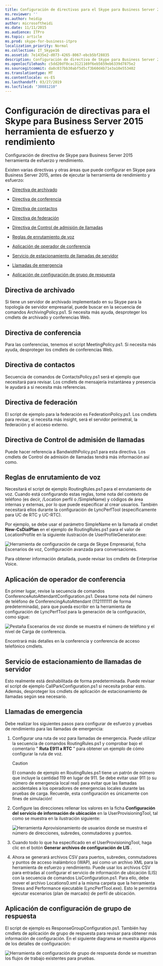 ```yaml
---
title: Configuración de directivas para el Skype para Business Server 2015 herramienta de esfuerzo y rendimiento
ms.reviewer: ''
ms.author: heidip
author: microsoftheidi
ms.date: 11/11/2015
ms.audience: ITPro
ms.topic: article
ms.prod: skype-for-business-itpro
localization_priority: Normal
ms.collection: IT_Skype16
ms.assetid: 7e1435e2-d073-4265-8067-ebcb5bf28835
description: Configuración de directiva de Skype para Business Server 2015 herramienta de esfuerzo y rendimiento.
ms.openlocfilehash: c5dd20df0cac3121169f6eb5659eb6339d7875e2
ms.sourcegitcommit: da8c037bb30abf5d5cf3b60d4b71e3a10e553402
ms.translationtype: MT
ms.contentlocale: es-ES
ms.lasthandoff: 03/27/2019
ms.locfileid: "30881210"
---
```

# <a name="configuring-policies-for-the-skype-for-business-server-2015-stress-and-performance-tool"></a>Configuración de directivas para el Skype para Business Server 2015 herramienta de esfuerzo y rendimiento
 
Configuración de directiva de Skype para Business Server 2015 herramienta de esfuerzo y rendimiento.
  
Existen varias directivas y otras áreas que puede configurar en Skype para Business Server 2015, antes de ejecutar la herramienta de rendimiento y esfuerzo:
  
- [Directiva de archivado](configuring-policies.md#ArchivingPolicy)
    
- [Directiva de conferencia](configuring-policies.md#ConferencingPolicy)
    
- [Directiva de contactos](configuring-policies.md#ContactsPolicy)
    
- [Directiva de federación](configuring-policies.md#FederationPolicy)
    
- [Directiva de Control de admisión de llamadas](configuring-policies.md#CACPolicy)
    
- [Reglas de enrutamiento de voz](configuring-policies.md#VoiceRoutingRules)
    
- [Aplicación de operador de conferencia](configuring-policies.md#ConfAttendantApp)
    
- [Servicio de estacionamiento de llamadas de servidor](configuring-policies.md#ServerCallParkServ)
    
- [Llamadas de emergencia](configuring-policies.md#EmergencyCalls)
    
- [Aplicación de configuración de grupo de respuesta](configuring-policies.md#ConfigResponseGroupApp)
    
## <a name="archiving-policy"></a>Directiva de archivado
<a name="ArchivingPolicy"> </a>

Si tiene un servidor de archivado implementado en su Skype para la topología de servidor empresarial, puede buscar en la secuencia de comandos ArchivingPolicy.ps1. Si necesita más ayuda, desproteger los cmdlets de archivado y conferencias Web.
  
## <a name="conferencing-policy"></a>Directiva de conferencia
<a name="ConferencingPolicy"> </a>

Para las conferencias, tenemos el script MeetingPolicy.ps1. Si necesita más ayuda, desproteger los cmdlets de conferencias Web.
  
## <a name="contacts-policy"></a>Directiva de contactos
<a name="ContactsPolicy"> </a>

Secuencia de comandos de ContactsPolicy.ps1 será el ejemplo que necesitará para revisar. Los cmdlets de mensajería instantánea y presencia le ayudará a si necesita más referencias.
  
## <a name="federation-policy"></a>Directiva de federación
<a name="FederationPolicy"> </a>

El script de ejemplo para la federación es FederationPolicy.ps1. Los cmdlets para revisar, si necesita más insight, será el servidor perimetral, la federación y el acceso externo.
  
## <a name="call-admission-control-policy"></a>Directiva de Control de admisión de llamadas
<a name="CACPolicy"> </a>

Puede hacer referencia a BandwidthPolicy.ps1 para esta directiva. Los cmdlets de Control de admisión de llamadas tendrá más información así como.
  
## <a name="voice-routing-rules"></a>Reglas de enrutamiento de voz
<a name="VoiceRoutingRules"> </a>

Necesitará el script de ejemplo RoutingRules.ps1 para el enrutamiento de voz. Cuando está configurando estas reglas, tome nota del contexto de teléfono (es decir, /Location perfil o /SimpleName) y códigos de área internas y externas, por lo que puede especificar al crear usuarios. También necesitará ellos durante la configuración de LyncPerfTool (específicamente para UC de RTC y UC-RTC).
  
Por ejemplo, se debe usar el parámetro SimpleName en la llamada al cmdlet **New-CsDialPlan** en el ejemplo de RoutingRules.ps1 para el valor de LocationProfile en la siguiente ilustración de UserProfileGenerator.exe:
  
![Herramienta de configuración de carga de Skype Empresarial, ficha Escenarios de voz, Configuración avanzada para conversaciones.](../../media/59f42e4e-8f1e-4d43-9ae2-9e6026191951.png)
  
Para obtener información detallada, puede revisar los cmdlets de Enterprise Voice.
  
## <a name="conference-attendant-application"></a>Aplicación de operador de conferencia
<a name="ConfAttendantApp"> </a>

En primer lugar, revise la secuencia de comandos ConferenceAutoAttendantConfiguration.ps1. Desea tome nota del número de teléfono de ConferencingAutoAttendant (1121111111 de forma predeterminada), para que pueda escribir en la herramienta de configuración de LyncPerfTool para la generación de la configuración, como sigue:
  
![Pestaña Escenarios de voz donde se muestra el número de teléfono y el nivel de Carga de conferencia.](../../media/a3ea5fc0-8b3d-4842-b809-f137f470dbdc.png)
  
Encontrará más detalles en la conferencia y conferencia de acceso telefónico cmdlets.
  
## <a name="server-call-park-service"></a>Servicio de estacionamiento de llamadas de servidor
<a name="ServerCallParkServ"> </a>

Esto realmente está deshabilitada de forma predeterminada. Puede revisar el script de ejemplo CallParkConfiguration.ps1 si necesita probar esto. Además, desproteger los cmdlets de aplicación de estacionamiento de llamadas según sea necesario.
  
## <a name="emergency-calls"></a>Llamadas de emergencia
<a name="EmergencyCalls"> </a>

Debe realizar los siguientes pasos para configurar de esfuerzo y pruebas de rendimiento para las llamadas de emergencia:
  
1. Configurar una ruta de voz para llamadas de emergencia. Puede utilizar la secuencia de comandos RoutingRules.ps1 y comprobar bajo el comentario " **Ruta E911 a RTC** " para obtener un ejemplo de cómo configurar la ruta de voz.
    
    > [!CAUTION]
    > El comando de ejemplo en RoutingRules.ps1 tiene un patrón de número que incluye la cantidad 119 en lugar de 911. Se debe evitar usar 911 (o su número de emergencia local real) para evitar que las llamadas accidentales a los operadores de emergencias locales durante las pruebas de carga. Recuerde, esta configuración es únicamente con fines de simulación! 
  
2. Configure las direcciones rellenar los valores en la ficha **Configuración del servicio de información de ubicación** en la UserProvisioningTool, tal como se muestra en la ilustración siguiente:
    
     ![Herramienta Aprovisionamiento de usuarios donde se muestra el número de direcciones, subredes, conmutadores y puertos.](../../media/ebe85a0c-750f-4301-97d4-d158a40ea98a.png)
  
3. Cuando todo lo que ha especificado en el UserProvisioningTool, haga clic en el botón **Generar archivos de configuración de LIS** .
    
4. Ahora se generará archivos CSV para puertos, subredes, conmutadores y puntos de acceso inalámbrico (WAP), así como un archivo XML para la herramienta de esfuerzo y rendimiento. Puede usar los archivos CSV para entradas al configurar el servicio de información de ubicación (LIS) con la secuencia de comandos LisConfiguration.ps1. Para ello, debe mover el archivo Locations0.xml a la misma carpeta que la herramienta Stress and Performance ejecutable (LyncPerfTool.exe). Esto le permitirá ejecutar escenarios (plan de marcado) de perfil de ubicación.
    
## <a name="configuring-response-group-application"></a>Aplicación de configuración de grupo de respuesta
<a name="ConfigResponseGroupApp"> </a>

El script de ejemplo es ResponseGroupConfiguration.ps1. También hay cmdlets de aplicación de grupo de respuesta para revisar para obtener más información de configuración. En el siguiente diagrama se muestra algunos de los detalles de configuración:
  
![Herramienta de configuración de grupo de respuesta donde se muestran los flujos de trabajo existentes para pruebas.](../../media/e218a345-4813-4332-8cff-b48de05017ef.jpg)
  

